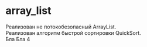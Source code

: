 # array_list
Реализован не потокобезопасный ArrayList.<br />
Реализован алгоритм быстрой сортировки QuickSort. <br />
Бла Бла 4
